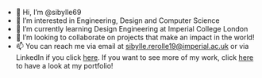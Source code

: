 - 👋 Hi, I’m @sibylle69
- 👀 I’m interested in Engineering, Design and Computer Science
- 🌱 I’m currently learning Design Engineering at Imperial College London
- 💞️ I’m looking to collaborate on projects that make an impact in the world!
- 📫 You can reach me via email at sibylle.rerolle19@imperial.ac.uk or via LinkedIn if you click [here](linkedin.com/in/sibylle-rerolle-b539431a2).
If you want to see more of my work, click [here](https://sibyllererolle.wixsite.com/monsite) to have a look at my portfolio! 

<!---
sibylle69/sibylle69 is a ✨ special ✨ repository because its `README.md` (this file) appears on your GitHub profile.
You can click the Preview link to take a look at your changes.
--->
